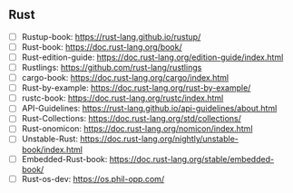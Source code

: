 
## Rust
- [ ] Rustup-book: https://rust-lang.github.io/rustup/
- [ ] Rust-book: https://doc.rust-lang.org/book/
- [ ] Rust-edition-guide: https://doc.rust-lang.org/edition-guide/index.html
- [ ] Rustlings: https://github.com/rust-lang/rustlings
- [ ] cargo-book: https://doc.rust-lang.org/cargo/index.html
- [ ] Rust-by-example: https://doc.rust-lang.org/rust-by-example/
- [ ] rustc-book: https://doc.rust-lang.org/rustc/index.html
- [ ] API-Guidelines: https://rust-lang.github.io/api-guidelines/about.html
- [ ] Rust-Collections: https://doc.rust-lang.org/std/collections/
- [ ] Rust-onomicon: https://doc.rust-lang.org/nomicon/index.html
- [ ] Unstable-Rust: https://doc.rust-lang.org/nightly/unstable-book/index.html
- [ ] Embedded-Rust-book: https://doc.rust-lang.org/stable/embedded-book/
- [ ] Rust-os-dev: https://os.phil-opp.com/